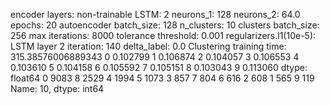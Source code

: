 encoder layers: non-trainable
LSTM: 2
neurons_1: 128
neurons_2: 64.0
epochs: 20
autoencoder batch_size: 128
n_clusters: 10
clusters batch_size: 256
max iterations: 8000
tolerance threshold: 0.001
regularizers.l1(10e-5): LSTM layer 2
iteration: 140
delta_label: 0.0
Clustering training time: 315.38576006889343
0    0.102799
1    0.106874
2    0.104057
3    0.106553
4    0.103610
5    0.104158
6    0.105592
7    0.105151
8    0.103043
9    0.113060
dtype: float64
0    9083
8    2529
4    1994
5    1073
3     857
7     804
6     616
2     608
1     565
9     119
Name: 10, dtype: int64
